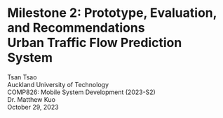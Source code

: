 Milestone 2: Prototype, Evaluation, and Recommendations <br>
Urban Traffic Flow Prediction System <br>
======
Tsan Tsao <br>
Auckland University of Technology <br>
COMP826: Mobile System Development (2023-S2) <br>
Dr. Matthew Kuo <br>
October 29, 2023 <br>







